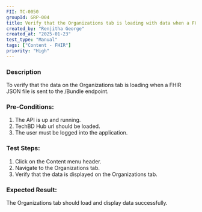 ```yaml
---
FII: TC-0050
groupId: GRP-004
title: Verify that the Organizations tab is loading with data when a FHIR JSON file is sent to the /Bundle endpoint
created_by: "Renjitha George"
created_at: "2025-01-23"
test_type: "Manual"
tags: ["Content - FHIR"]
priority: "High"
---
```


### Description

To verify that the data on the Organizations tab is loading when a FHIR JSON
file is sent to the /Bundle endpoint.

### Pre-Conditions:

1. The API is up and running.
2. TechBD Hub url should be loaded.
3. The user must be logged into the application.

### Test Steps:

1. Click on the Content menu header.
2. Navigate to the Organizations tab.
3. Verify that the data is displayed on the Organizations tab.

### Expected Result:

The Organizations tab should load and display data successfully.
